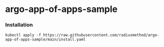 # argo-app-of-apps-sample

### Installation

```shell
kubectl apply -f https://raw.githubusercontent.com/radiusmethod/argo-app-of-apps-sample/main/install.yaml
```
